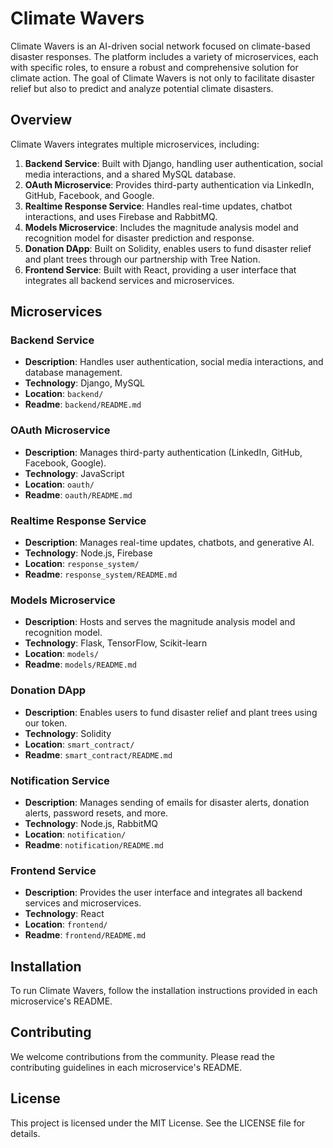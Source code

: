 # Climate Wavers

Climate Wavers is an AI-driven social network focused on climate-based disaster responses. The platform includes a variety of microservices, each with specific roles, to ensure a robust and comprehensive solution for climate action. The goal of Climate Wavers is not only to facilitate disaster relief but also to predict and analyze potential climate disasters.

## Overview

Climate Wavers integrates multiple microservices, including:

1. **Backend Service**: Built with Django, handling user authentication, social media interactions, and a shared MySQL database.
2. **OAuth Microservice**: Provides third-party authentication via LinkedIn, GitHub, Facebook, and Google.
3. **Realtime Response Service**: Handles real-time updates, chatbot interactions, and uses Firebase and RabbitMQ.
4. **Models Microservice**: Includes the magnitude analysis model and recognition model for disaster prediction and response.
5. **Donation DApp**: Built on Solidity, enables users to fund disaster relief and plant trees through our partnership with Tree Nation.
6. **Frontend Service**: Built with React, providing a user interface that integrates all backend services and microservices.

## Microservices

### Backend Service

- **Description**: Handles user authentication, social media interactions, and database management.
- **Technology**: Django, MySQL
- **Location**: `backend/`
- **Readme**: `backend/README.md`

### OAuth Microservice

- **Description**: Manages third-party authentication (LinkedIn, GitHub, Facebook, Google).
- **Technology**: JavaScript
- **Location**: `oauth/`
- **Readme**: `oauth/README.md`

### Realtime Response Service

- **Description**: Manages real-time updates, chatbots, and generative AI.
- **Technology**: Node.js, Firebase
- **Location**: `response_system/`
- **Readme**: `response_system/README.md`

### Models Microservice

- **Description**: Hosts and serves the magnitude analysis model and recognition model.
- **Technology**: Flask, TensorFlow, Scikit-learn
- **Location**: `models/`
- **Readme**: `models/README.md`

### Donation DApp

- **Description**: Enables users to fund disaster relief and plant trees using our token.
- **Technology**: Solidity
- **Location**: `smart_contract/`
- **Readme**: `smart_contract/README.md`

### Notification Service
- **Description**: Manages sending of emails for disaster alerts, donation alerts, password resets, and more. 
- **Technology**: Node.js, RabbitMQ
- **Location**: `notification/`
- **Readme**: `notification/README.md`

### Frontend Service

- **Description**: Provides the user interface and integrates all backend services and microservices.
- **Technology**: React
- **Location**: `frontend/`
- **Readme**: `frontend/README.md`

## Installation

To run Climate Wavers, follow the installation instructions provided in each microservice's README.

## Contributing

We welcome contributions from the community. Please read the contributing guidelines in each microservice's README.

## License

This project is licensed under the MIT License. See the LICENSE file for details.
